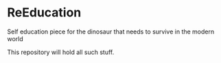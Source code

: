# ReEducation
Self education piece for the dinosaur that needs to survive in the modern world

This repository will hold all such stuff.
